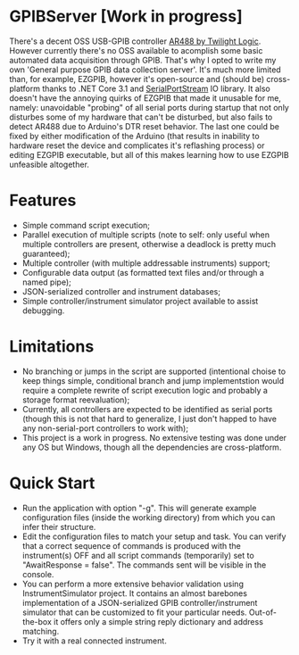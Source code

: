 # GPIBServer [Work in progress]
There's a decent OSS USB-GPIB controller [AR488 by Twilight Logic](https://github.com/Twilight-Logic/AR488). However currently there's no OSS available to acomplish some basic automated data acquisition through GPIB. That's why I opted to write my own 'General purpose GPIB data collection server'.
It's much more limited than, for example, EZGPIB, however it's open-source and (should be) cross-platform thanks to .NET Core 3.1 and [SerialPortStream](https://github.com/jcurl/SerialPortStream) IO library. It also doesn't have the annoying quirks of EZGPIB that made it unusable for me, namely: unavoidable "probing" of all serial ports during startup that not only disturbes some of my hardware that can't be disturbed, but also fails to detect AR488 due to Arduino's DTR reset behavior. The last one could be fixed by either modification of the Arduino (that results in inability to hardware reset the device and complicates it's reflashing process) or editing EZGPIB executable, but all of this makes learning how to use EZGPIB unfeasible altogether.

# Features
 - Simple command script execution;
 - Parallel execution of multiple scripts (note to self: only useful when multiple controllers are present, otherwise a deadlock is pretty much guaranteed);
 - Multiple controller (with multiple addressable instruments) support;
 - Configurable data output (as formatted text files and/or through a named pipe);
 - JSON-serialized controller and instrument databases;
 - Simple controller/instrument simulator project available to assist debugging.
 
# Limitations
 - No branching or jumps in the script are supported (intentional choise to keep things simple, conditional branch and jump implementstion would require a complete rewrite of script execution logic and probably a storage format reevaluation);
 - Currently, all controllers are expected to be identified as serial ports (though this is not that hard to generalize, I just don't happed to have any non-serial-port controllers to work with);
 - This project is a work in progress. No extensive testing was done under any OS but Windows, though all the dependencies are cross-platform.
 
# Quick Start
 - Run the application with option "-g". This will generate example configuration files (inside the working directory) from which you can infer their structure.
 - Edit the configuration files to match your setup and task. You can verify that a correct sequence of commands is produced with the instrument(s) OFF and all script commands (temporarily) set to "AwaitResponse = false". The commands sent will be visible in the console.
 - You can perform a more extensive behavior validation using InstrumentSimulator project. It contains an almost barebones implementation of a JSON-serialized GPIB controller/instrument simulator that can be customized to fit your particular needs. Out-of-the-box it offers only a simple string reply dictionary and address matching.
 - Try it with a real connected instrument.
